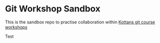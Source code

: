 # Git Workshop Sandbox

This is the sandbox repo to practise collaboration within
[Kottans git course workshops](https://github.com/kottans/git-course/blob/master/modules/git-workshop.md)

Test
